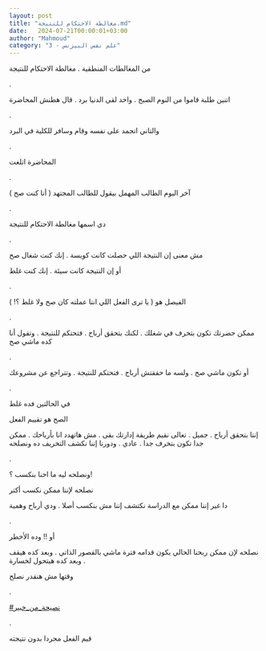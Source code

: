 ```yaml
---
layout: post
title: "مغالطة الاحتكام للنتيجة.md"
date:   2024-07-21T00:00:01+03:00
author: "Mahmoud"
category: "3 - علم نفس البيزنس"
---
```

من المغالطات المنطقية . مغالطة الاحتكام للنتيجة

.

اتنين طلبة قاموا من النوم الصبح . واحد لقى الدنيا برد .
قال هطنش المحاضرة

.

والتاني اتجمد على نفسه وقام وسافر للكلية في البرد

.

المحاضرة اتلغت

.

آخر اليوم الطالب المهمل بيقول للطالب المجتهد ( أنا كنت
صح )

.

دي اسمها مغالطة الاحتكام للنتيجة

.

مش معنى إن النتيجة اللي حصلت كانت كويسة . إنك كنت شغال
صح

أو إن النتيجة كانت سيئة . إنك كنت غلط

.

الفيصل هو ( يا ترى الفعل اللي انتا عملته كان صح ولا غلط
؟! )

.

ممكن حضرتك تكون بتخرف في شغلك . لكنك بتحقق أرباح .
فتحتكم للنتيجة . وتقول أنا كده ماشي صح

.

أو تكون ماشي صح . ولسه ما حققتش أرباح . فتحتكم للنتيجة .
وتتراجع عن مشروعك

.

في الحالتين فده غلط

الصح هو تقييم الفعل

إنتا بتحقق أرباح . جميل . تعالى نقيم طريقة إدارتك بقى .
مش هاتهدد انا بأرباحك . ممكن جدا تكون بتخرف جدا . عادي . ودورنا إننا
نكشف التخريف ده ونصلحه

.

ونصلحه ليه ما احنا بنكسب ؟!

نصلحه لإننا ممكن نكسب أكتر

دا غير إننا ممكن مع الدراسة نكتشف إننا مش بنكسب أصلا .
ودي أرباح وهمية

.

أو !! وده الأخطر

نصلحه لإن ممكن ربحنا الحالي يكون قدامه فترة ماشي بالقصور
الذاتي . وبعد كده هيقف . وبعد كده هيتحول لخسارة

وقتها مش هنقدر نصلح

.

[<u>\#نصيحة_من_خبير</u>](https://www.facebook.com/hashtag/%D9%86%D8%B5%D9%8A%D8%AD%D8%A9_%D9%85%D9%86_%D8%AE%D8%A8%D9%8A%D8%B1?__eep__=6&__cft__%5b0%5d=AZUUburhuzEM4DUD7Dwyb2CF4a0RXWFOnZE_e-pS_aAMmo8vgberwVcljc4QxckOztYtE8OhSlSUEURVQqd2-71qPmf1bK_tDOQ7GhpRoIE8zusicEQlxuf6eOuPfaa9PBxVniyBpkiDZfb8H6-PRr2WI0Vlw2_B2bBRqnPOtbkE_A&__tn__=*NK-R)

.

قيم الفعل مجردا بدون نتيجته
